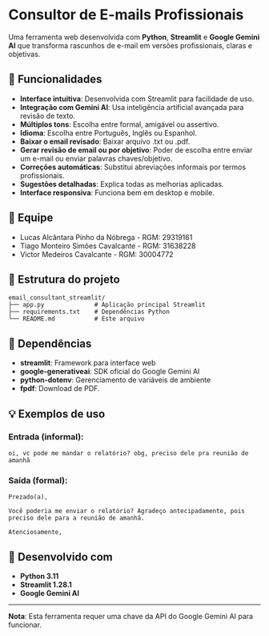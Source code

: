 # Consultor de E-mails Profissionais

Uma ferramenta web desenvolvida com **Python**, **Streamlit** e **Google Gemini AI** que transforma rascunhos de e-mail em versões profissionais, claras e objetivas.

## 🚀 Funcionalidades

- **Interface intuitiva**: Desenvolvida com Streamlit para facilidade de uso.
- **Integração com Gemini AI**: Usa inteligência artificial avançada para revisão de texto.
- **Múltiplos tons**: Escolha entre formal, amigável ou assertivo.
- **Idioma**: Escolha entre Português, Inglês ou Espanhol.
- **Baixar o email revisado**: Baixar arquivo .txt ou .pdf.
- **Gerar revisão de email ou por objetivo**: Poder de escolha entre enviar um e-mail ou enviar palavras chaves/objetivo.
- **Correções automáticas**: Substitui abreviações informais por termos profissionais.
- **Sugestões detalhadas**: Explica todas as melhorias aplicadas.
- **Interface responsiva**: Funciona bem em desktop e mobile.

## 👥 Equipe
- Lucas Alcântara Pinho da Nóbrega - RGM: 29319161
- Tiago Monteiro Simões Cavalcante - RGM: 31638228
- Victor Medeiros Cavalcante - RGM: 30004772

## 📁 Estrutura do projeto

```
email_consultant_streamlit/
├── app.py              # Aplicação principal Streamlit
├── requirements.txt    # Dependências Python
└── README.md           # Este arquivo
```

## 🔧 Dependências

- **streamlit**: Framework para interface web
- **google-generativeai**: SDK oficial do Google Gemini AI
- **python-dotenv**: Gerenciamento de variáveis de ambiente
- **fpdf**: Download de PDF.

## 💡 Exemplos de uso

### Entrada (informal):
```
oi, vc pode me mandar o relatório? obg, preciso dele pra reunião de amanhã
```

### Saída (formal):
```
Prezado(a),

Você poderia me enviar o relatório? Agradeço antecipadamente, pois preciso dele para a reunião de amanhã.

Atenciosamente,
```

## 🎯 Desenvolvido com

- **Python 3.11**
- **Streamlit 1.28.1**
- **Google Gemini AI**

---

**Nota**: Esta ferramenta requer uma chave da API do Google Gemini AI para funcionar.

